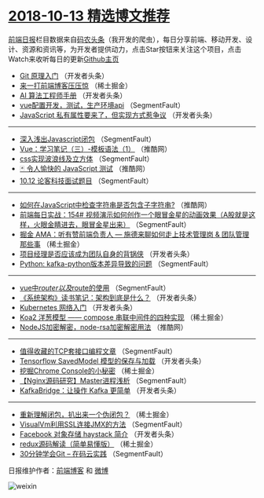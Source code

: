 # [2018-10-13 精选博文推荐](http://hao.caibaojian.com/date/2018/10/13)

[前端日报](http://caibaojian.com/c/news)栏目数据来自[码农头条](http://hao.caibaojian.com/)（我开发的爬虫），每日分享前端、移动开发、设计、资源和资讯等，为开发者提供动力，点击Star按钮来关注这个项目，点击Watch来收听每日的更新[Github主页](https://github.com/kujian/frontendDaily)
* [Git 原理入门](http://hao.caibaojian.com/88832.html) （开发者头条）
* [来一打前端博客压压惊](http://hao.caibaojian.com/88803.html) （稀土掘金）
* [AI 算法工程师手册](http://hao.caibaojian.com/88833.html) （开发者头条）
* [vue配置开发，测试，生产环境api](http://hao.caibaojian.com/88782.html) （SegmentFault）
* [JavaScript 私有属性要来了，但实现方式惹争议](http://hao.caibaojian.com/88840.html) （开发者头条）

***
* [深入浅出Javascript闭包](http://hao.caibaojian.com/88786.html) （SegmentFault）
* [Vue：学习笔记（三）-模板语法（1）](http://hao.caibaojian.com/88872.html) （推酷网）
* [css实现波浪线及立方体](http://hao.caibaojian.com/88792.html) （SegmentFault）
* [🃏 令人愉快的 JavaScript 测试](http://hao.caibaojian.com/88869.html) （推酷网）
* [10.12 论客科技面试题目](http://hao.caibaojian.com/88790.html) （SegmentFault）

***
* [如何在JavaScript中检查字符串是否包含子字符串?](http://hao.caibaojian.com/88867.html) （推酷网）
* [前端每日实战：154# 视频演示如何创作一个眼冒金星的动画效果（A股就是这样，火眼金睛进去，眼冒金星出来）](http://hao.caibaojian.com/88793.html) （SegmentFault）
* [掘金 AMA：听有赞前端负责人 &#8212; 施德来聊如何走上技术管理岗 &amp; 团队管理那些事](http://hao.caibaojian.com/88797.html) （稀土掘金）
* [项目经理是否应该成为团队自身的背锅侠](http://hao.caibaojian.com/88836.html) （开发者头条）
* [Python: kafka-python版本差异导致的问题](http://hao.caibaojian.com/88788.html) （SegmentFault）

***
* [vue中$router以及$route的使用](http://hao.caibaojian.com/88785.html) （SegmentFault）
* [《系统架构》读书笔记：架构到底是什么？](http://hao.caibaojian.com/88831.html) （开发者头条）
* [Kubernetes 网络入门](http://hao.caibaojian.com/88841.html) （开发者头条）
* [Koa2 洋葱模型 —— compose 串联中间件的四种实现](http://hao.caibaojian.com/88804.html) （稀土掘金）
* [NodeJS加密解密，node-rsa加密解密用法](http://hao.caibaojian.com/88871.html) （推酷网）

***
* [值得收藏的TCP套接口编程文章](http://hao.caibaojian.com/88791.html) （SegmentFault）
* [Tensorflow SavedModel 模型的保存与加载](http://hao.caibaojian.com/88842.html) （开发者头条）
* [挖掘Chrome Console的小秘密](http://hao.caibaojian.com/88805.html) （稀土掘金）
* [【Nginx源码研究】Master进程浅析](http://hao.caibaojian.com/88787.html) （SegmentFault）
* [KafkaBridge：让操作 Kafka 更简单](http://hao.caibaojian.com/88843.html) （开发者头条）

***
* [重新理解闭包，扒出来一个伪闭包？](http://hao.caibaojian.com/88806.html) （稀土掘金）
* [VisualVm利用SSL连接JMX的方法](http://hao.caibaojian.com/88796.html) （SegmentFault）
* [Facebook 对象存储 haystack 简介](http://hao.caibaojian.com/88844.html) （开发者头条）
* [redux源码解读（简单易懂版）](http://hao.caibaojian.com/88807.html) （稀土掘金）
* [30分钟学会Git &#8211; 在码云实践](http://hao.caibaojian.com/88780.html) （SegmentFault）

日报维护作者：[前端博客](http://caibaojian.com/) 和 [微博](http://caibaojian.com/go/weibo)

![weixin](https://user-images.githubusercontent.com/3055447/38468989-651132ac-3b80-11e8-8e6b-15122322a9d7.png)